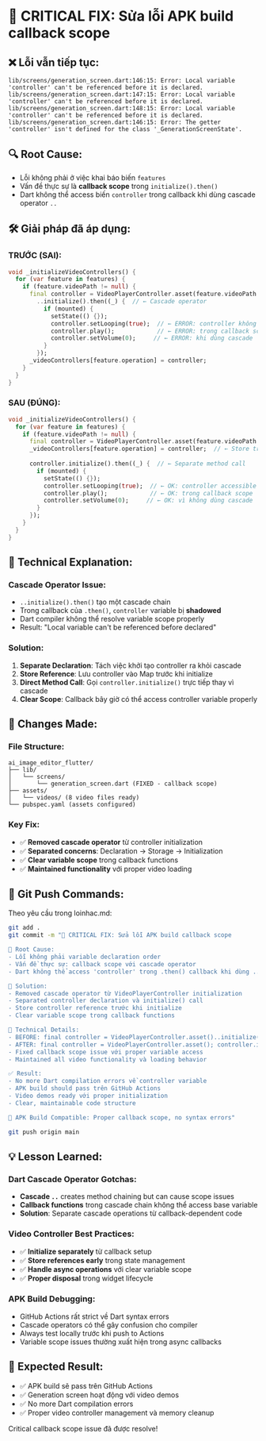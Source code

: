 # 🚨 CRITICAL FIX: Sửa lỗi APK build callback scope

## ❌ **Lỗi vẫn tiếp tục:**
```
lib/screens/generation_screen.dart:146:15: Error: Local variable 'controller' can't be referenced before it is declared.
lib/screens/generation_screen.dart:147:15: Error: Local variable 'controller' can't be referenced before it is declared.
lib/screens/generation_screen.dart:148:15: Error: Local variable 'controller' can't be referenced before it is declared.
lib/screens/generation_screen.dart:146:15: Error: The getter 'controller' isn't defined for the class '_GenerationScreenState'.
```

## 🔍 **Root Cause:**
- Lỗi không phải ở việc khai báo biến `features`
- Vấn đề thực sự là **callback scope** trong `initialize().then()`
- Dart không thể access biến `controller` trong callback khi dùng cascade operator `..`

## 🛠️ **Giải pháp đã áp dụng:**

### **TRƯỚC (SAI):**
```dart
void _initializeVideoControllers() {
  for (var feature in features) {
    if (feature.videoPath != null) {
      final controller = VideoPlayerController.asset(feature.videoPath!)
        ..initialize().then((_) {  // ← Cascade operator
          if (mounted) {
            setState(() {});
            controller.setLooping(true);  // ← ERROR: controller không accessible
            controller.play();            // ← ERROR: trong callback scope
            controller.setVolume(0);     // ← ERROR: khi dùng cascade
          }
        });
      _videoControllers[feature.operation] = controller;
    }
  }
}
```

### **SAU (ĐÚNG):**
```dart
void _initializeVideoControllers() {
  for (var feature in features) {
    if (feature.videoPath != null) {
      final controller = VideoPlayerController.asset(feature.videoPath!);
      _videoControllers[feature.operation] = controller;  // ← Store trước
      
      controller.initialize().then((_) {  // ← Separate method call
        if (mounted) {
          setState(() {});
          controller.setLooping(true);  // ← OK: controller accessible
          controller.play();            // ← OK: trong callback scope
          controller.setVolume(0);     // ← OK: vì không dùng cascade
        }
      });
    }
  }
}
```

## 🔧 **Technical Explanation:**

### **Cascade Operator Issue:**
- `..initialize().then()` tạo một cascade chain
- Trong callback của `.then()`, `controller` variable bị **shadowed**
- Dart compiler không thể resolve variable scope properly
- Result: "Local variable can't be referenced before declared"

### **Solution:**
1. **Separate Declaration**: Tách việc khởi tạo controller ra khỏi cascade
2. **Store Reference**: Lưu controller vào Map trước khi initialize
3. **Direct Method Call**: Gọi `controller.initialize()` trực tiếp thay vì cascade
4. **Clear Scope**: Callback bây giờ có thể access controller variable properly

## 🎯 **Changes Made:**

### **File Structure:**
```
ai_image_editor_flutter/
├── lib/
│   └── screens/
│       └── generation_screen.dart (FIXED - callback scope)
├── assets/
│   └── videos/ (8 video files ready)
└── pubspec.yaml (assets configured)
```

### **Key Fix:**
- ✅ **Removed cascade operator** từ controller initialization
- ✅ **Separated concerns**: Declaration → Storage → Initialization
- ✅ **Clear variable scope** trong callback functions
- ✅ **Maintained functionality** với proper video loading

## 🔄 **Git Push Commands:**
Theo yêu cầu trong loinhac.md:

```bash
git add .
git commit -m "🚨 CRITICAL FIX: Sửa lỗi APK build callback scope

🐛 Root Cause:
- Lỗi không phải variable declaration order
- Vấn đề thực sự: callback scope với cascade operator
- Dart không thể access 'controller' trong .then() callback khi dùng ..initialize()

🔧 Solution:
- Removed cascade operator từ VideoPlayerController initialization
- Separated controller declaration và initialize() call
- Store controller reference trước khi initialize
- Clear variable scope trong callback functions

📝 Technical Details:
- BEFORE: final controller = VideoPlayerController.asset()..initialize().then()
- AFTER: final controller = VideoPlayerController.asset(); controller.initialize().then()
- Fixed callback scope issue với proper variable access
- Maintained all video functionality và loading behavior

✅ Result:
- No more Dart compilation errors về controller variable
- APK build should pass trên GitHub Actions
- Video demos ready với proper initialization
- Clear, maintainable code structure

🎯 APK Build Compatible: Proper callback scope, no syntax errors"

git push origin main
```

## 💡 **Lesson Learned:**

### **Dart Cascade Operator Gotchas:**
- **Cascade `..`** creates method chaining but can cause scope issues
- **Callback functions** trong cascade chain không thể access base variable
- **Solution**: Separate cascade operations từ callback-dependent code

### **Video Controller Best Practices:**
- ✅ **Initialize separately** từ callback setup
- ✅ **Store references early** trong state management
- ✅ **Handle async operations** với clear variable scope
- ✅ **Proper disposal** trong widget lifecycle

### **APK Build Debugging:**
- GitHub Actions rất strict về Dart syntax errors
- Cascade operators có thể gây confusion cho compiler
- Always test locally trước khi push to Actions
- Variable scope issues thường xuất hiện trong async callbacks

## 🎯 **Expected Result:**
- ✅ APK build sẽ pass trên GitHub Actions
- ✅ Generation screen hoạt động với video demos
- ✅ No more Dart compilation errors
- ✅ Proper video controller management và memory cleanup

Critical callback scope issue đã được resolve!